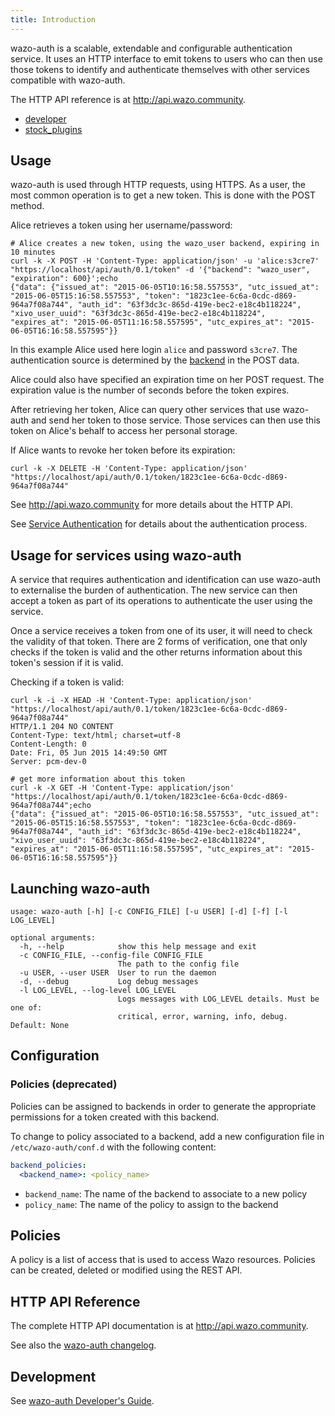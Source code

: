 ```yaml
---
title: Introduction
---
```


wazo-auth is a scalable, extendable and configurable authentication service. It uses an HTTP
interface to emit tokens to users who can then use those tokens to identify and authenticate
themselves with other services compatible with wazo-auth.

The HTTP API reference is at <http://api.wazo.community>.

- [developer](/uc-doc/system/wazo-auth/developer)
- [stock_plugins](/uc-doc/system/wazo-auth/stock_plugins)

## Usage

wazo-auth is used through HTTP requests, using HTTPS. As a user, the most common operation is to get
a new token. This is done with the POST method.

Alice retrieves a token using her username/password:

```shell
# Alice creates a new token, using the wazo_user backend, expiring in 10 minutes
curl -k -X POST -H 'Content-Type: application/json' -u 'alice:s3cre7' "https://localhost/api/auth/0.1/token" -d '{"backend": "wazo_user", "expiration": 600}';echo
{"data": {"issued_at": "2015-06-05T10:16:58.557553", "utc_issued_at": "2015-06-05T15:16:58.557553", "token": "1823c1ee-6c6a-0cdc-d869-964a7f08a744", "auth_id": "63f3dc3c-865d-419e-bec2-e18c4b118224", "xivo_user_uuid": "63f3dc3c-865d-419e-bec2-e18c4b118224", "expires_at": "2015-06-05T11:16:58.557595", "utc_expires_at": "2015-06-05T16:16:58.557595"}}
```

In this example Alice used here login `alice` and password `s3cre7`. The authentication source is
determined by the [backend](/uc-doc/system/wazo-auth/stock_plugins) in the POST data.

Alice could also have specified an expiration time on her POST request. The expiration value is the
number of seconds before the token expires.

After retrieving her token, Alice can query other services that use wazo-auth and send her token to
those service. Those services can then use this token on Alice's behalf to access her personal
storage.

If Alice wants to revoke her token before its expiration:

```shell
curl -k -X DELETE -H 'Content-Type: application/json' "https://localhost/api/auth/0.1/token/1823c1ee-6c6a-0cdc-d869-964a7f08a744"
```

See <http://api.wazo.community> for more details about the HTTP API.

See [Service Authentication](/uc-doc/system/service_authentication) for details about the
authentication process.

## Usage for services using wazo-auth

A service that requires authentication and identification can use wazo-auth to externalise the
burden of authentication. The new service can then accept a token as part of its operations to
authenticate the user using the service.

Once a service receives a token from one of its user, it will need to check the validity of that
token. There are 2 forms of verification, one that only checks if the token is valid and the other
returns information about this token's session if it is valid.

Checking if a token is valid:

```shell
curl -k -i -X HEAD -H 'Content-Type: application/json' "https://localhost/api/auth/0.1/token/1823c1ee-6c6a-0cdc-d869-964a7f08a744"
HTTP/1.1 204 NO CONTENT
Content-Type: text/html; charset=utf-8
Content-Length: 0
Date: Fri, 05 Jun 2015 14:49:50 GMT
Server: pcm-dev-0

# get more information about this token
curl -k -X GET -H 'Content-Type: application/json' "https://localhost/api/auth/0.1/token/1823c1ee-6c6a-0cdc-d869-964a7f08a744";echo
{"data": {"issued_at": "2015-06-05T10:16:58.557553", "utc_issued_at": "2015-06-05T15:16:58.557553", "token": "1823c1ee-6c6a-0cdc-d869-964a7f08a744", "auth_id": "63f3dc3c-865d-419e-bec2-e18c4b118224", "xivo_user_uuid": "63f3dc3c-865d-419e-bec2-e18c4b118224", "expires_at": "2015-06-05T11:16:58.557595", "utc_expires_at": "2015-06-05T16:16:58.557595"}}
```

## Launching wazo-auth

```ascii
usage: wazo-auth [-h] [-c CONFIG_FILE] [-u USER] [-d] [-f] [-l LOG_LEVEL]

optional arguments:
  -h, --help            show this help message and exit
  -c CONFIG_FILE, --config-file CONFIG_FILE
                        The path to the config file
  -u USER, --user USER  User to run the daemon
  -d, --debug           Log debug messages
  -l LOG_LEVEL, --log-level LOG_LEVEL
                        Logs messages with LOG_LEVEL details. Must be one of:
                        critical, error, warning, info, debug. Default: None
```

## Configuration

### Policies (deprecated)

Policies can be assigned to backends in order to generate the appropriate permissions for a token
created with this backend.

To change to policy associated to a backend, add a new configuration file in `/etc/wazo-auth/conf.d`
with the following content:

```yaml
backend_policies:
  <backend_name>: <policy_name>
```

- `backend_name`: The name of the backend to associate to a new policy
- `policy_name`: The name of the policy to assign to the backend

## Policies

A policy is a list of access that is used to access Wazo resources. Policies can be created, deleted
or modified using the REST API.

## HTTP API Reference

The complete HTTP API documentation is at <http://api.wazo.community>.

See also the [wazo-auth changelog](/uc-doc/api_sdk/rest_api/changelog).

## Development

See [wazo-auth Developer's Guide](/uc-doc/system/wazo-auth/developer).
